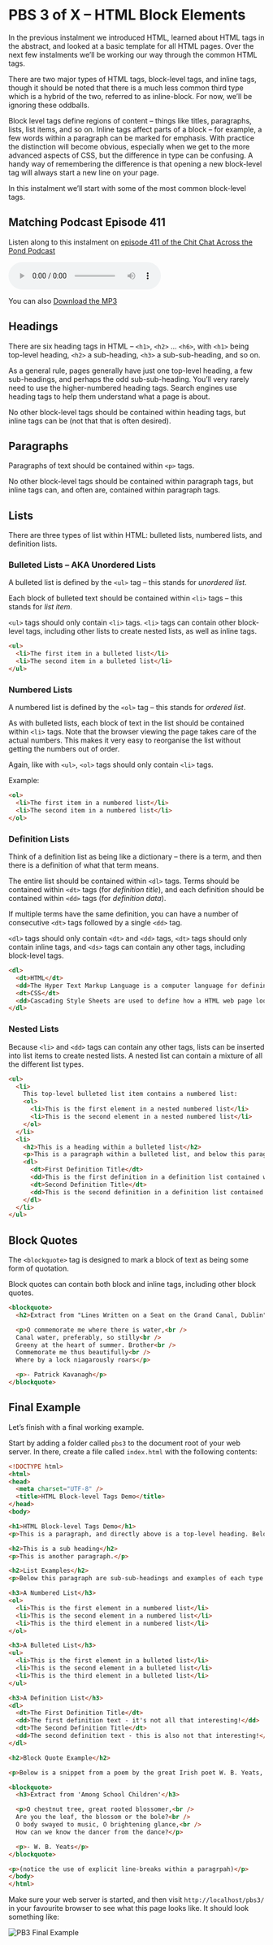 # PBS 3 of X – HTML Block Elements

In the previous instalment we introduced HTML, learned about HTML tags in the abstract, and looked at a basic template for all HTML pages. Over the next few instalments we’ll be working our way through the common HTML tags.

There are two major types of HTML tags, block-level tags, and inline tags, though it should be noted that there is a much less common third type which is a hybrid of the two, referred to as inline-block. For now, we’ll be ignoring these oddballs.

Block level tags define regions of content – things like titles, paragraphs, lists, list items, and so on. Inline tags affect parts of a block – for example, a few words within a paragraph can be marked for emphasis. With practice the distinction will become obvious, especially when we get to the more advanced aspects of CSS, but the difference in type can be confusing. A handy way of remembering the difference is that opening a new block-level tag will always start a new line on your page.

In this instalment we’ll start with some of the most common block-level tags.

## Matching Podcast Episode 411

Listen along to this instalment on [episode 411 of the Chit Chat Across the Pond Podcast](http://www.podfeet.com/blog/2015/11/ccatp-411/)

<audio controls src="http://media.blubrry.com/nosillacast/traffic.libsyn.com/nosillacast/CCATP_2015_11_08.mp3">Your browser does not support HTML 5 audio 🙁</audio>

You can also <a href="http://media.blubrry.com/nosillacast/traffic.libsyn.com/nosillacast/CCATP_2015_11_08.mp3?autoplay=0&loop=0&controls=1" >Download the MP3</a>

## Headings

There are six heading tags in HTML – `<h1>`, `<h2>` … `<h6>`, with `<h1>` being top-level heading, `<h2>` a sub-heading, `<h3>` a sub-sub-heading, and so on.

As a general rule, pages generally have just one top-level heading, a few sub-headings, and perhaps the odd sub-sub-heading. You’ll very rarely need to use the higher-numbered heading tags. Search engines use heading tags to help them understand what a page is about.

<!-- vale Vale.Repetition = NO -->

No other block-level tags should be contained within heading tags, but inline tags can be (not that that is often desired).

<!-- vale Vale.Repetition = YES -->
## Paragraphs

Paragraphs of text should be contained within `<p>` tags.

No other block-level tags should be contained within paragraph tags, but inline tags can, and often are, contained within paragraph tags.

## Lists

There are three types of list within HTML: bulleted lists, numbered lists, and definition lists.

### Bulleted Lists – AKA Unordered Lists

A bulleted list is defined by the `<ul>` tag – this stands for _unordered list_.

Each block of bulleted text should be contained within `<li>` tags – this stands for _list item_.

`<ul>` tags should only contain `<li>` tags. `<li>` tags can contain other block-level tags, including other lists to create nested lists, as well as inline tags.

```html
<ul>
  <li>The first item in a bulleted list</li>
  <li>The second item in a bulleted list</li>
</ul>
```

### Numbered Lists

A numbered list is defined by the `<ol>` tag – this stands for _ordered list_.

As with bulleted lists, each block of text in the list should be contained within `<li>` tags. Note that the browser viewing the page takes care of the actual numbers. This makes it very easy to reorganise the list without getting the numbers out of order.

Again, like with `<ul>`, `<ol>` tags should only contain `<li>` tags.

Example:

```html
<ol>
  <li>The first item in a numbered list</li>
  <li>The second item in a numbered list</li>
</ol>
```

### Definition Lists

Think of a definition list as being like a dictionary – there is a term, and then there is a definition of what that term means.

The entire list should be contained within `<dl>` tags. Terms should be contained within `<dt>` tags (for _definition title_), and each definition should be contained within `<dd>` tags (for _definition data_).

If multiple terms have the same definition, you can have a number of consecutive `<dt>` tags followed by a single `<dd>` tag.

`<dl>` tags should only contain `<dt>` and `<dd>` tags, `<dt>` tags should only contain inline tags, and `<ds>` tags can contain any other tags, including block-level tags.

```html
<dl>
  <dt>HTML</dt>
  <dd>The Hyper Text Markup Language is a computer language for defining the content of a web page.</dd>
  <dt>CSS</dt>
  <dd>Cascading Style Sheets are used to define how a HTML web page looks.</dd>
</dl>
```

### Nested Lists

Because `<li>` and `<dd>` tags can contain any other tags, lists can be inserted into list items to create nested lists. A nested list can contain a mixture of all the different list types.

```html
<ul>
  <li>
    This top-level bulleted list item contains a numbered list:
    <ol>
      <li>This is the first element in a nested numbered list</li>
      <li>This is the second element in a nested numbered list</li>
    </ol>
  </li>
  <li>
    <h2>This is a heading within a bulleted list</h2>
    <p>This is a paragraph within a bulleted list, and below this paragraph is a definition list also contained within the same bulleted list item.</p>
    <dl>
      <dt>First Definition Title</dt>
      <dd>This is the first definition in a definition list contained within a bulleted list.</dd>
      <dt>Second Definition Title</dt>
      <dd>This is the second definition in a definition list contained within a bulleted list.</dd>
    </dl>
  </li>
</ul>
```

## Block Quotes

The `<blockquote>` tag is designed to mark a block of text as being some form of quotation.

Block quotes can contain both block and inline tags, including other block quotes.

```html
<blockquote>
  <h2>Extract from "Lines Written on a Seat on the Grand Canal, Dublin"</h2>

  <p>O commemorate me where there is water,<br />
  Canal water, preferably, so stilly<br />
  Greeny at the heart of summer. Brother<br />
  Commemorate me thus beautifully<br />
  Where by a lock niagarously roars</p>

  <p>- Patrick Kavanagh</p>
</blockquote>
```

## Final Example

Let’s finish with a final working example.

Start by adding a folder called `pbs3` to the document root of your web server. In there, create a file called `index.html` with the following contents:

```html
<!DOCTYPE html>
<html>
<head>
  <meta charset="UTF-8" />
  <title>HTML Block-level Tags Demo</title>
</head>
<body>

<h1>HTML Block-level Tags Demo</h1>
<p>This is a paragraph, and directly above is a top-level heading. Below is a sub-heading.</p>

<h2>This is a sub heading</h2>
<p>This is another paragraph.</p>

<h2>List Examples</h2>
<p>Below this paragraph are sub-sub-headings and examples of each type of HTML list:</p>

<h3>A Numbered List</h3>
<ol>
  <li>This is the first element in a numbered list</li>
  <li>This is the second element in a numbered list</li>
  <li>This is the third element in a numbered list</li>
</ol>

<h3>A Bulleted List</h3>
<ul>
  <li>This is the first element in a bulleted list</li>
  <li>This is the second element in a bulleted list</li>
  <li>This is the third element in a bulleted list</li>
</ul>

<h3>A Definition List</h3>
<dl>
  <dt>The First Definition Title</dt>
  <dd>The first definition text - it's not all that interesting!</dd>
  <dt>The Second Definition Title</dt>
  <dd>The second definition text - this is also not that interesting!</dd>
</dl>

<h2>Block Quote Example</h2>

<p>Below is a snippet from a poem by the great Irish poet W. B. Yeats, using a header and paragraphs within the block quote, because that is perfectly allowable:</p>

<blockquote>
  <h3>Extract from 'Among School Children'</h3>

  <p>O chestnut tree, great rooted blossomer,<br />
  Are you the leaf, the blossom or the bole?<br />
  O body swayed to music, O brightening glance,<br />
  How can we know the dancer from the dance?</p>

  <p>- W. B. Yeats</p>
</blockquote>

<p>(notice the use of explicit line-breaks within a paragrpah)</p>
</body>
</html>
```

Make sure your web server is started, and then visit `http://localhost/pbs3/` in your favourite browser to see what this page looks like. It should look something like:

![PB3 Final Example](../assets/pbs3/Screen-Shot-2015-11-07-at-13.51.34-e1446904337845.png)
